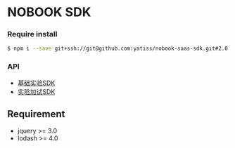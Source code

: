 # NOBOOK SDK
### Require install
```bash
$ npm i --save git+ssh://git@github.com:yatiss/nobook-saas-sdk.git#2.0.3
```

### API
* [基础实验SDK](nobook/lab/README.md)
* [实验加试SDK](nobook/additional/README.md)

## Requirement
* jquery >= 3.0
* lodash >= 4.0